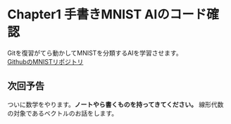 # Chapter1 手書きMNIST AIのコード確認
Gitを復習がてら動かしてMNISTを分類するAIを学習させます。  
[GithubのMNISTリポジトリ](https://github.com/ootoro29/Python_DeepLearning_Manual_MNIST)

## 次回予告  
ついに数学をやります。**ノートやら書くものを持ってきてください。**
線形代数の対象であるベクトルのお話をします。